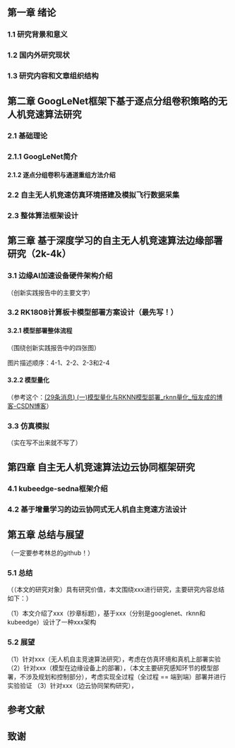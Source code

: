 ## 第一章 绪论

### 1.1 研究背景和意义

### 1.2 国内外研究现状

### 1.3 研究内容和文章组织结构


## 第二章 GoogLeNet框架下基于逐点分组卷积策略的无人机竞速算法研究

### 2.1 基础理论

### 2.1.1 GoogLeNet简介

#### 2.1.2 逐点分组卷积与通道重组方法介绍



### 2.2 自主无人机竞速仿真环境搭建及模拟飞行数据采集

### 2.3 整体算法框架设计


## 第三章 基于深度学习的自主无人机竞速算法边缘部署研究（2k-4k）

### 3.1 边缘AI加速设备硬件架构介绍

（创新实践报告中的主要文字）

### 3.2 RK1808计算板卡模型部署方案设计（最先写！）

#### 3.2.1 模型部署整体流程



（围绕创新实践报告中的四张图）

图片描述顺序：4-1、2-2、2-3和2-4

#### 3.2.2 模型量化

（参考这个：[(29条消息) (一)模型量化与RKNN模型部署_rknn量化_恒友成的博客-CSDN博客](https://blog.csdn.net/lx_ros/article/details/127696885)）

### 3.3 仿真模拟

（实在写不出来就不写了）




## 第四章 自主无人机竞速算法边云协同框架研究

### 4.1 kubeedge-sedna框架介绍

### 4.2 基于增量学习的边云协同式无人机自主竞速方法设计


## 第五章 总结与展望

（一定要参考林总的github！）

### 5.1 总结

（（本文的研究对象）具有研究价值，本文围绕xxx进行研究，主要研究内容总结如下：）

（1）本文介绍了xxx（抄章标题），基于xxx（分别是googlenet、rknn和kubeedge）设计了一种xxx架构

### 5.2 展望

（1）针对xxx（无人机自主竞速算法研究），考虑在仿真环境和真机上部署实验
（2）针对xxx（模型在边缘设备上的部署），（本文主要研究感知环节的模型部署，不涉及规划和控制部分），考虑实现全过程（全过程 == 端到端）部署并进行实验验证
（3）针对xxx（边云协同架构研究），

## 参考文献

## 致谢

